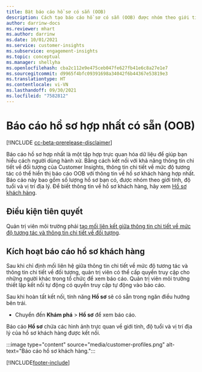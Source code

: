 ```yaml
---
title: Bật báo cáo hồ sơ có sẵn (OOB)
description: Cách tạo báo cáo hồ sơ có sẵn (OOB) được nhóm theo giới tính, tuổi, hạt hoặc vùng xuất xứ.
author: darrinw-docs
ms.reviewer: mhart
ms.author: darrinw
ms.date: 10/01/2021
ms.service: customer-insights
ms.subservice: engagement-insights
ms.topic: conceptual
ms.manager: shellyha
ms.openlocfilehash: cba2c112e9e475ceb047fe627fb41e6c8a27e1e7
ms.sourcegitcommit: d9965f4bfc09391698a34042f6b44367e53819e3
ms.translationtype: HT
ms.contentlocale: vi-VN
ms.lasthandoff: 09/30/2021
ms.locfileid: "7582812"
---
```

# <a name="out-of-box-oob-unified-profile-reports"></a>Báo cáo hồ sơ hợp nhất có sẵn (OOB)

[!INCLUDE [cc-beta-prerelease-disclaimer](includes/cc-beta-prerelease-disclaimer.md)]

Báo cáo hồ sơ hợp nhất là một tập hợp trực quan hóa dữ liệu để giúp bạn hiểu cách người dùng hành xử. Bằng cách kết nối với khả năng thông tin chi tiết về đối tượng của Customer Insights, thông tin chi tiết về mức độ tương tác có thể hiển thị báo cáo OOB với thông tin về hồ sơ khách hàng hợp nhất. Báo cáo này bao gồm số lượng hồ sơ bạn có, được nhóm theo giới tính, độ tuổi và vị trí địa lý. Để biết thông tin về hồ sơ khách hàng, hãy xem [Hồ sơ khách hàng](../audience-insights/customer-profiles.md).

## <a name="prerequisites"></a>Điều kiện tiên quyết

Quản trị viên môi trường phải [tạo mối liên kết giữa thông tin chi tiết về mức độ tương tác và thông tin chi tiết về đối tượng](integrate-audience-insights-engagement-insights.md).

## <a name="enable-the-customer-profile-report"></a>Kích hoạt báo cáo hồ sơ khách hàng

Sau khi chỉ định mối liên hệ giữa thông tin chi tiết về mức độ tương tác và thông tin chi tiết về đối tượng, quản trị viên có thể cấp quyền truy cập cho những người khác trong tổ chức để xem báo cáo. Quản trị viên môi trường thiết lập kết nối tự động có quyền truy cập tự động vào báo cáo. 

Sau khi hoàn tất kết nối, tính năng **Hồ sơ** sẽ có sẵn trong ngăn điều hướng bên trái. 

- Chuyển đến **Khám phá** > **Hồ sơ** để xem báo cáo.

Báo cáo **Hồ sơ** chứa các hình ảnh trực quan về giới tính, độ tuổi và vị trí địa lý của hồ sơ khách hàng được kết nối.

:::image type="content" source="media/customer-profiles.png" alt-text="Báo cáo hồ sơ khách hàng.":::

[!INCLUDE[footer-include](../includes/footer-banner.md)]
